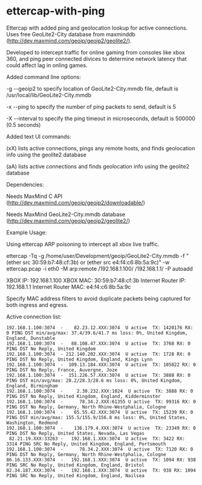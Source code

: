 ettercap-with-ping
==================

Ettercap with added ping and geolocation lookup for active connections. Uses free GeoLite2-City database from maxminddb (http://dev.maxmind.com/geoip/geoip2/geolite2/).

Developed to intercept traffic for online gaming from consoles like xbox 360, and ping peer connected divices to determine network latency that could affect lag in onling games.

Added command line options:

-g --geoip2 <file>   to specify location of GeoLite2-City.mmdb file, default is /usr/local/lib/GeoLite2-City.mmdb

-x --ping <count>    to specify the number of ping packets to send, default is 5

-X --interval <usec> to specify the ping timeout in microseconds, default is 500000 (0.5 seconds)


Added text UI commands:

(xX) lists active connections, pings any remote hosts, and finds geolocation info using the geolite2 database

(aA) lists active connections and finds geolocation info using the geolite2 database


Dependencies:

Needs MaxMind C API (http://dev.maxmind.com/geoip/geoip2/downloadable/)

Needs MaxMind GeoLite2-City.mmdb database (http://dev.maxmind.com/geoip/geoip2/geolite2/)

Example Usage:

Using ettercap ARP poisoning to intercept all xbox live traffic.

ettercap -Tq -g /home/user/Development/geoip/GeoLite2-City.mmdb -f "(ether src 30:59:b7:48:cf:3b) or 
(ether src e4:f4:c6:8b:5a:9c)" -w ettercap.pcap -i eth0 
-M arp:remote /192.168.1.100/ /192.168.1.1/ -P autoadd

XBOX IP: 192.168.1.100
XBOX MAC: 30:59:b7:48:cf:3b
Internet Router IP: 192.168.1.1
Internet Router MAC: e4:f4:c6:8b:5a:9c

Specify MAC address filters to avoid duplicate packets being captured for both ingress and egress.

Active connection list:

    192.168.1.100:3074  -    82.23.12.XXX:3074  U active  TX: 1420176 RX: 0 PING DST min/avg/max: 37.4/39.6/41.7 ms loss: 0%, United Kingdom, England, Dunstable
    192.168.1.100:3074  -   88.108.47.XXX:3074  U active  TX: 3768 RX: 0 PING DST No Reply, United Kingdom
    192.168.1.100:3074  - 212.140.202.XXX:3074  U active  TX: 1728 RX: 0 PING DST No Reply, United Kingdom, England, Kings Lynn
    192.168.1.100:3074  -  109.13.184.XXX:3074  U active  TX: 105822 RX: 0 PING DST No Reply, France, Auvergne, Joze
    192.168.1.100:3074  -  151.226.57.XXX:3074  U active  TX: 3888 RX: 0 PING DST min/avg/max: 28.2/28.3/28.6 ms loss: 0%, United Kingdom, England, Birmingham
    192.168.1.100:3074  -     2.30.232.XXX:1024  U active  TX: 3888 RX: 0 PING DST No Reply, United Kingdom, England, Kidderminster
    192.168.1.100:3074  -      78.34.2.XXX:61355 U active  TX: 99316 RX: 0 PING DST No Reply, Germany, North Rhine-Westphalia, Cologne
    192.168.1.100:3074  -    65.55.42.XXX:3074  U active  TX: 15239 RX: 0 PING DST min/avg/max: 155.5/155.9/156.8 ms loss: 0%, United States, Washington, Redmond
    192.168.1.100:3074  -    136.179.4.XXX:3074  U active  TX: 23349 RX: 0 PING DST No Reply, United States, Nevada, Las Vegas
     82.21.19.XXX:33263 -   192.168.1.XXX:3074  U active  TX: 3422 RX: 3314 PING SRC No Reply, United Kingdom, England, Portsmouth
    192.168.1.100:3074  -      78.34.2.XXX:3074  U active  TX: 7120 RX: 0 PING DST No Reply, Germany, North Rhine-Westphalia, Cologne
    86.16.133.XXX:3074  -   192.168.1.XXX:3074  U active  TX: 1094 RX: 938 PING SRC No Reply, United Kingdom, England, Bristol
    82.34.187.XXX:3074  -   192.168.1.XXX:3074  U active  TX: 938 RX: 1094 PING SRC No Reply, United Kingdom, England, Nailsea
